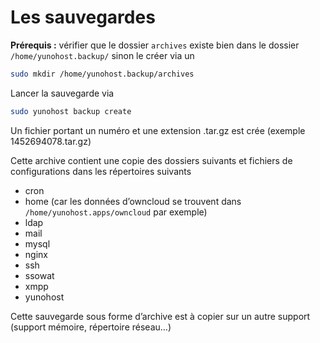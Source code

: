 # Les sauvegardes

**Prérequis :** vérifier que le dossier `archives` existe bien dans le dossier `/home/yunohost.backup/`
sinon le créer via un 
```bash
sudo mkdir /home/yunohost.backup/archives
```
Lancer la sauvegarde via 
```bash
sudo yunohost backup create
```
Un fichier portant un numéro et une extension .tar.gz est crée
(exemple 1452694078.tar.gz)

Cette archive contient une copie des dossiers suivants et fichiers de configurations dans les répertoires suivants
- cron
- home (car les données d’owncloud se trouvent dans `/home/yunohost.apps/owncloud` par exemple)
- ldap
- mail
- mysql
- nginx
- ssh
- ssowat
- xmpp
- yunohost

Cette sauvegarde sous forme d’archive est à copier sur un autre support (support mémoire, répertoire réseau…)